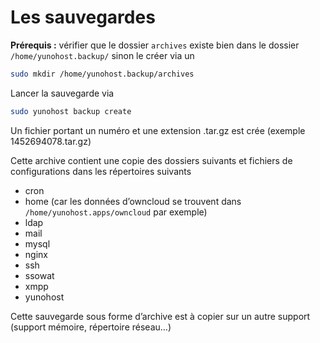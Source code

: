 # Les sauvegardes

**Prérequis :** vérifier que le dossier `archives` existe bien dans le dossier `/home/yunohost.backup/`
sinon le créer via un 
```bash
sudo mkdir /home/yunohost.backup/archives
```
Lancer la sauvegarde via 
```bash
sudo yunohost backup create
```
Un fichier portant un numéro et une extension .tar.gz est crée
(exemple 1452694078.tar.gz)

Cette archive contient une copie des dossiers suivants et fichiers de configurations dans les répertoires suivants
- cron
- home (car les données d’owncloud se trouvent dans `/home/yunohost.apps/owncloud` par exemple)
- ldap
- mail
- mysql
- nginx
- ssh
- ssowat
- xmpp
- yunohost

Cette sauvegarde sous forme d’archive est à copier sur un autre support (support mémoire, répertoire réseau…)